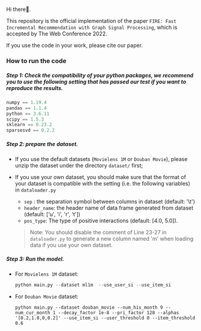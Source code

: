 Hi there👋.

This repository is the official implementation of the paper ```FIRE: Fast Incremental Recommendation with Graph Signal Processing```, which is accepted by The Web Conference 2022.

If you use the code in your work, please cite our paper.



### How to run the code

##### Step 1: Check the compatibility of your python packages, we recommend you to use the following setting that has passed our test if you want to reproduce the results.
```python
numpy == 1.19.4
pandas == 1.1.4
python == 3.6.11
scipy == 1.5.3
sklearn == 0.23.2
sparsesvd == 0.2.2
```

##### Step 2: prepare the dataset.

* If you use the default datasets (```Movielens 1M``` or ```Douban Movie```), please unzip the dataset under the directory ```dataset/``` first;
* If you use your own dataset, you should make sure that the format of your dataset is compatible with the setting (i.e. the following variables) in ```dataloader.py ```
  *  ```sep``` : the separation symbol between columns in dataset (default: '\t')
  *  ```header_name```: the header name of data frame generated from dataset (default: ['u', 'i', 'r', 't'])
  *  ```pos_type```: The type of positive interactions (default: [4.0, 5.0]).
  
  > Note: You should disable the comment of Line 23-27 in ```dataloader.py``` to generate a new column named 'm' when loading data if you use your own dataset.

##### Step 3: Run the model.
* For ```Movielens 1M``` dataset:
  ```python
  python main.py --dataset ml1m  --use_user_si --use_item_si
  ```

* For ```Douban Movie``` dataset:
  ```
  python main.py --dataset douban_movie --num_his_month 9 --num_cur_month 1 --decay_factor 1e-8 --pri_factor 128 --alphas '[0.2,1.0,0,0.2]' --use_item_si --user_threshold 0 --item_threshold 0.6
  ```

  
